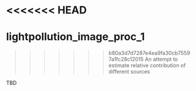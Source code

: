 <<<<<<< HEAD
=======
# lightpollution_image_proc_1
>>>>>>> b80a3d7d7287e4ea9fa30cb75597a1fc28c12015
An attempt to estimate relative contribution of different sources

TBD
